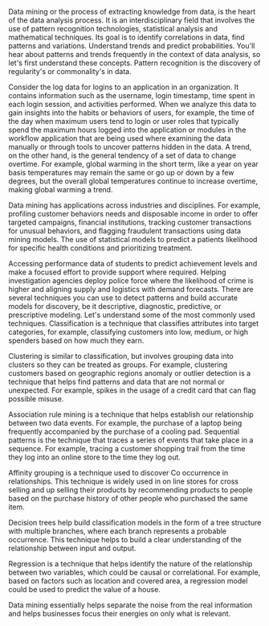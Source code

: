 Data mining or the process of extracting knowledge from data, is the heart of the data analysis process. It is an interdisciplinary field that involves the use of pattern recognition technologies, statistical analysis and mathematical techniques. Its goal is to identify correlations in data, find patterns and variations. Understand trends and predict probabilities. You'll hear about patterns and trends frequently in the context of data analysis, so let's first understand these concepts. Pattern recognition is the discovery of regularity's or commonality's in data.


Consider the log data for logins to an application in an organization. It contains information such as the username, login timestamp, time spent in each login session, and activities performed. When we analyze this data to gain insights into the habits or behaviors of users, for example, the time of the day when maximum users tend to login or user roles that typically spend the maximum hours logged into the application or modules in the workflow application that are being used where examining the data manually or through tools to uncover patterns hidden in the data. A trend, on the other hand, is the general tendency of a set of data to change overtime. For example, global warming in the short term, like a year on year basis temperatures may remain the same or go up or down by a few degrees, but the overall global temperatures continue to increase overtime, making global warming a trend.


Data mining has applications across industries and disciplines. For example, profiling customer behaviors needs and disposable income in order to offer targeted campaigns, financial institutions, tracking customer transactions for unusual behaviors, and flagging fraudulent transactions using data mining models. The use of statistical models to predict a patients likelihood for specific health conditions and prioritizing treatment.


Accessing performance data of students to predict achievement levels and make a focused effort to provide support where required. Helping investigation agencies deploy police force where the likelihood of crime is higher and aligning supply and logistics with demand forecasts. There are several techniques you can use to detect patterns and build accurate models for discovery, be it descriptive, diagnostic, predictive, or prescriptive modeling. Let's understand some of the most commonly used techniques. Classification is a technique that classifies attributes into target categories, for example, classifying customers into low, medium, or high spenders based on how much they earn.


Clustering is similar to classification, but involves grouping data into clusters so they can be treated as groups. For example, clustering customers based on geographic regions anomaly or outlier detection is a technique that helps find patterns and data that are not normal or unexpected. For example, spikes in the usage of a credit card that can flag possible misuse.


Association rule mining is a technique that helps establish our relationship between two data events. For example, the purchase of a laptop being frequently accompanied by the purchase of a cooling pad. Sequential patterns is the technique that traces a series of events that take place in a sequence. For example, tracing a customer shopping trail from the time they log into an online store to the time they log out.


Affinity grouping is a technique used to discover Co occurrence in relationships. This technique is widely used in on line stores for cross selling and up selling their products by recommending products to people based on the purchase history of other people who purchased the same item.


Decision trees help build classification models in the form of a tree structure with multiple branches, where each branch represents a probable occurrence. This technique helps to build a clear understanding of the relationship between input and output.


Regression is a technique that helps identify the nature of the relationship between two variables, which could be causal or correlational. For example, based on factors such as location and covered area, a regression model could be used to predict the value of a house.


Data mining essentially helps separate the noise from the real information and helps businesses focus their energies on only what is relevant.
